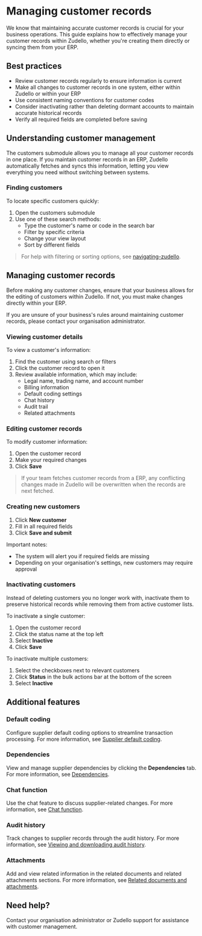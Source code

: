# Managing customer records

We know that maintaining accurate customer records is crucial for your business operations. This guide explains how to effectively manage your customer records within Zudello, whether you're creating them directly or syncing them from your ERP.

## Best practices

- Review customer records regularly to ensure information is current
- Make all changes to customer records in one system, either within Zudello or within your ERP
- Use consistent naming conventions for customer codes
- Consider inactivating rather than deleting dormant accounts to maintain accurate historical records
- Verify all required fields are completed before saving

## Understanding customer management

The customers submodule allows you to manage all your customer records in one place. If you maintain customer records in an ERP, Zudello automatically fetches and syncs this information, letting you view everything you need without switching between systems.

### Finding customers

To locate specific customers quickly:

1. Open the customers submodule
2. Use one of these search methods:
    - Type the customer's name or code in the search bar
    - Filter by specific criteria
    - Change your view layout
    - Sort by different fields

> For help with filtering or sorting options, see [navigating-zudello](../Getting%20Started%20with%20Zudello/navigating-zudello.md).

## Managing customer records

Before making any customer changes, ensure that your business allows for the editing of customers within Zudello. If not, you must make changes directly within your ERP.

If you are unsure of your business's rules around maintaining customer records, please contact your organisation administrator.

### Viewing customer details

To view a customer's information:

1. Find the customer using search or filters
2. Click the customer record to open it
3. Review available information, which may include:
    - Legal name, trading name, and account number
    - Billing information
    - Default coding settings
    - Chat history
    - Audit trail
    - Related attachments

### Editing customer records

To modify customer information:

1. Open the customer record
2. Make your required changes
3. Click **Save**

> If your team fetches customer records from a ERP, any conflicting changes made in Zudello will be overwritten when the records are next fetched.

### Creating new customers

1. Click **New customer**
2. Fill in all required fields
3. Click **Save and submit**

Important notes:

- The system will alert you if required fields are missing
- Depending on your organisation's settings, new customers may require approval

### Inactivating customers

Instead of deleting customers you no longer work with, inactivate them to preserve historical records while removing them from active customer lists.

To inactivate a single customer:

1. Open the customer record
2. Click the status name at the top left
3. Select **Inactive**
4. Click **Save**

To inactivate multiple customers:

1. Select the checkboxes next to relevant customers
2. Click **Status** in the bulk actions bar at the bottom of the screen
3. Select **Inactive**

## Additional features

### Default coding

Configure supplier default coding options to streamline transaction processing. For more information, see [Supplier default coding](Supplier%20default%20coding.md).

### Dependencies

View and manage supplier dependencies by clicking the **Dependencies** tab. For more information, see [Dependencies](Dependencies.md).

### Chat function

Use the chat feature to discuss supplier-related changes. For more information, see [Chat function](Chat%20function.md).

### Audit history

Track changes to supplier records through the audit history. For more information, see [Viewing and downloading audit history](Viewing%20and%20downloading%20audit%20history.md).

### Attachments

Add and view related information in the related documents and related attachments sections. For more information, see [Related documents and attachments](Related%20documents%20and%20attachments.md).

## Need help?

Contact your organisation administrator or Zudello support for assistance with customer management.